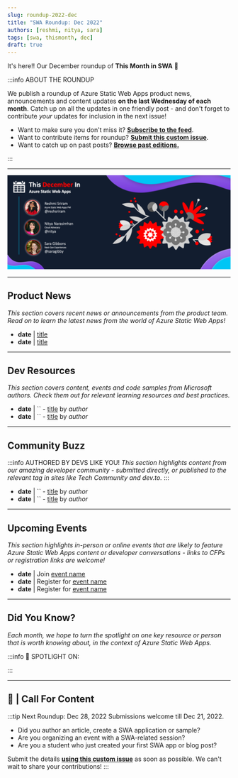 ```yaml
---
slug: roundup-2022-dec
title: "SWA Roundup: Dec 2022"
authors: [reshmi, nitya, sara]
tags: [swa, thismonth, dec]
draft: true
---
```


<head>
  <meta name="twitter:url" content="https://www.azurestaticwebapps.dev/blog/roundup-2022-dec" />
  <meta name="twitter:title" content="This Month in Azure Static Web Apps: Dec 2022" />
  <meta name="twitter:description" content="This December in @AzureStaticApps - we cover hybrid rendering with @nextjs, universal rendering with @nuxt_js and put the spotlight on #MicrosoftStudentSummit" />
  <meta name="twitter:image" content="https://www.azurestaticwebapps.dev/img/png/roundup/dec.png" />
  <meta name="twitter:card" content="summary_large_image" />
  <meta name="twitter:creator" content="@nitya" />
  <meta name="twitter:site" content="@AzureStaticApps" /> 
  <link rel="canonical" href="https://www.azurestaticwebapps.dev/blog/roundup-2022-dec" />
</head>


It's here!! Our December roundup of **This Month in SWA** 🎉

:::info ABOUT THE ROUNDUP 

We publish a roundup of Azure Static Web Apps product news, announcements and content updates **on the last Wednesday of each month**. Catch up on all the updates in one friendly post - and don't forget to contribute _your_ updates for inclusion in the next issue!

 * Want to make sure you don't miss it? <a href="/blog/rss.xml" target="_blank">**Subscribe to the feed**</a>.
 * Want to contribute items for roundup? [**Submit this custom issue**](https://github.com/staticwebdev/30DaysOfSWA/issues/new?assignees=&labels=ThisMonthIn+-+Community&template=---this-month-in-swa--community-submission.md&title=This+Month+In%3A+Community).
 * Want to catch up on past posts? [**Browse past editions.**](/thismonth#view-past-editions)

:::

---

![](../../static/img/png/roundup/dec.png)

---

## Product News

_This section covers recent news or announcements from the product team. Read on to learn the latest news from the world of Azure Static Web Apps!_ 

* **date** | [title](link)
* **date** | [title](link)

---

## Dev Resources

_This section covers content, events and code samples from Microsoft authors. Check them out for relevant learning resources and best practices._

* **date** | `` -  [title](link) by _author_
* **date** | `` -  [title](link) by _author_

---

## Community Buzz

:::info AUTHORED BY DEVS LIKE YOU!
_This section highlights content from our amazing developer community - submitted directly, or published to the relevant tag in sites like Tech Community and dev.to._
:::

* **date** | `` -  [title](link) by _author_
* **date** | `` -  [title](link) by _author_

---

## Upcoming Events

_This section highlights in-person or online events that are likely to feature Azure Static Web Apps content or developer conversations - links to CFPs or registration links are welcome!_

* **date** | Join [event name](link)
* **date** | Register for [event name](link)
* **date** | Register for [event name](link)


---

## Did You Know?

_Each month, we hope to turn the spotlight on one key resource or person that is worth knowing about, in the context of Azure Static Web Apps._

:::info 🌟 SPOTLIGHT ON:  

:::



---

## 🚨 | Call For Content

:::tip Next Roundup: Dec 28, 2022
Submissions welcome till Dec 21, 2022.

 * Did you author an article, create a SWA application or sample?
 * Are you organizing an event with a SWA-related session?
 * Are you a student who just created your first SWA app or blog post?

Submit the details [**using this custom issue**](https://github.com/staticwebdev/30DaysOfSWA/issues/new?assignees=&labels=ThisMonthIn+-+Community&template=---this-month-in-swa--community-submission.md&title=This+Month+In%3A+Community) as soon as possible. We can't wait to share your contributions!
:::
